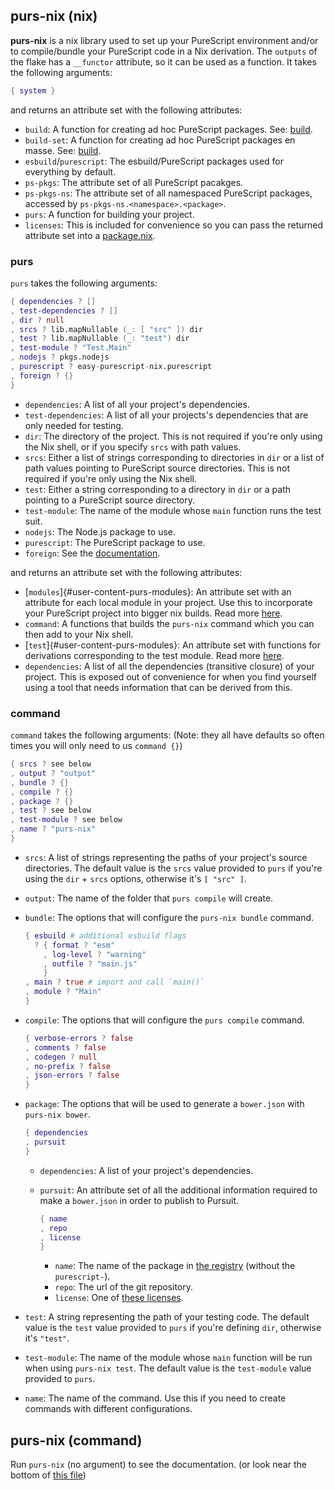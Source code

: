 ## purs-nix (nix)

**purs-nix** is a nix library used to set up your PureScript environment and/or to compile/bundle your PureScript code in a Nix derivation. The `outputs` of the flake has a `__functor` attribute, so it can be used as a function. It takes the following arguments:

```nix
{ system }
```
and returns an attribute set with the following attributes:
- `build`: A function for creating ad hoc PureScript packages. See: [build](adding-packages.md#user-content-build).
- `build-set`: A function for creating ad hoc PureScript packages en masse. See: [build](adding-packages.md#user-content-build-set).
- `esbuild`/`purescript`: The esbuild/PureScript packages used for everything by default.
- `ps-pkgs`: The attribute set of all PureScript pacakges.
- `ps-pkgs-ns`: The attribute set of all namespaced PureScript packages, accessed by `ps-pkgs-ns.<namespace>.<package>`.
- `purs`: A function for building your project.
- `licenses`: This is included for convenience so you can pass the returned attribute set into a [package.nix](adding-packages.md#user-content-using-info).

### purs

`purs` takes the following arguments:

```nix
{ dependencies ? []
, test-dependencies ? []
, dir ? null
, srcs ? lib.mapNullable (_: [ "src" ]) dir
, test ? lib.mapNullable (_: "test") dir
, test-module ? "Test.Main"
, nodejs ? pkgs.nodejs
, purescript ? easy-purescript-nix.purescript
, foreign ? {}
}
```

- `dependencies`: A list of all your project's dependencies.
- `test-dependencies`: A list of all your projects's dependencies that are only needed for testing.
- `dir`: The directory of the project. This is not required if you're only using the Nix shell, or if you specify `srcs` with path values.
- `srcs`: Either a list of strings corresponding to directories in `dir` or a list of path values pointing to PureScript source directories. This is not required if you're only using the Nix shell.
- `test`: Either a string corresponding to a directory in `dir` or a path pointing to a PureScript source directory.
- `test-module`: The name of the module whose `main` function runs the test suit.
- `nodejs`: The Node.js package to use.
- `purescript`: The PureScript package to use.
- `foreign`: See the [documentation](foreign.md).

and returns an attribute set with the following attributes:
- [`modules`]{#user-content-purs-modules}: An attribute set with an attribute for each local module in your project. Use this to incorporate your PureScript project into bigger nix builds. Read more [here](derivations.md).
- `command`: A functions that builds the `purs-nix` command which you can then add to your Nix shell.
- [`test`]{#user-content-purs-modules}: An attribute set with functions for derivations corresponding to the test module. Read more [here](derivations.md).
- `dependencies`: A list of all the dependencies (transitive closure) of your project. This is exposed out of convenience for when you find yourself using a tool that needs information that can be derived from this.

### command
`command` takes the following arguments: (Note: they all have defaults so often times you will only need to us `command {}`)

```nix
{ srcs ? see below
, output ? "output"
, bundle ? {}
, compile ? {}
, package ? {}
, test ? see below
, test-module ? see below
, name ? "purs-nix"
}
```

- `srcs`: A list of strings representing the paths of your project's source directories. The default value is the `srcs` value provided to `purs` if you're using the `dir` + `srcs` options, otherwise it's `[ "src" ]`.
- `output`: The name of the folder that `purs compile` will create.
- `bundle`: The options that will configure the `purs-nix bundle` command.

  ```nix
  { esbuild # additional esbuild flags
    ? { format ? "esm"
      , log-level ? "warning"
      , outfile ? "main.js"
      }
  , main ? true # import and call `main()`
  , module ? "Main"
  }
  ```

- `compile`: The options that will configure the `purs compile` command.

  ```nix
  { verbose-errors ? false
  , comments ? false
  , codegen ? null
  , no-prefix ? false
  , json-errors ? false
  }
  ```

- `package`: The options that will be used to generate a `bower.json` with `purs-nix bower`.

  ```nix
  { dependencies
  , pursuit
  }
  ```
    - `dependencies`: A list of your project's dependencies.
	- `pursuit`: An attribute set of all the additional information required to make a `bower.json` in order to publish to Pursuit.

	  ```nix
	  { name
	  , repo
	  , license
	  }
	  ```
	  - `name`: The name of the package in [the registry](https://github.com/purescript/registry) (without the `purescript-`).
	  - `repo`: The url of the git repository.
	  - `license`: One of [these licenses](https://github.com/NixOS/nixpkgs/blob/master/lib/licenses.nix).

- `test`: A string representing the path of your testing code. The default value is the `test` value provided to `purs` if you're defining `dir`, otherwise it's `"test"`.
- `test-module`: The name of the module whose `main` function will be run when using `purs-nix test`. The default value is the `test-module` value provided to `purs`.
- `name`: The name of the command. Use this if you need to create commands with different configurations.

## purs-nix (command)
Run `purs-nix` (no argument) to see the documentation. (or look near the bottom of [this file](/purs-nix-command.nix))
